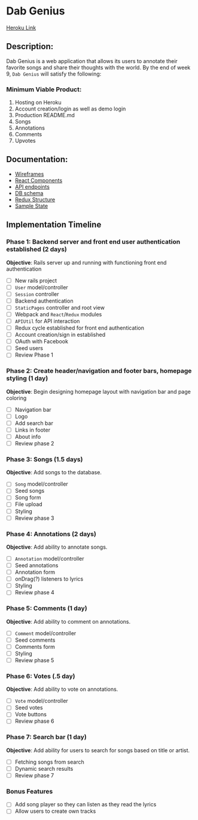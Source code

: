 # Dab Genius

[Heroku Link][heroku]

[heroku]: https://dab-genius.herokuapp.com/

## Description:
Dab Genius is a web application that allows its users to annotate their
favorite songs and share their thoughts with the world. By the end of week 9, `Dab Genius` will satisfy the following:

### Minimum Viable Product:
  1. Hosting on Heroku
  2. Account creation/login as well as demo login
  3. Production README.md
  4. Songs
  5. Annotations
  6. Comments
  7. Upvotes

## Documentation:
* [Wireframes][wireframes]
* [React Components][components]
* [API endpoints][api-endpoints]
* [DB schema][schema]
* [Redux Structure][redux-structure]
* [Sample State][sample-state]

[wireframes]: wireframes
[components]: component-hierarchy.md
[redux-structure]: redux-structure.md
[sample-state]: sample-state.md
[api-endpoints]: api-endpoints.md
[schema]: schema.md

## Implementation Timeline

### Phase 1: Backend server and front end user authentication established (2 days)
**Objective**: Rails server up and running with functioning front end authentication
  - [ ] New rails project
  - [ ] `User` model/controller
  - [ ] `Session` controller
  - [ ] Backend authentication
  - [ ] `StaticPages` controller and root view
  - [ ] Webpack and `React`/`Redux` modules
  - [ ] `APIUtil` for API interaction
  - [ ] Redux cycle established for front end authentication
  - [ ] Account creation/sign in established
  - [ ] OAuth with Facebook
  - [ ] Seed users
  - [ ] Review Phase 1

### Phase 2: Create header/navigation and footer bars, homepage styling (1 day)
**Objective**: Begin designing homepage layout with navigation bar and page coloring
  - [ ] Navigation bar
  - [ ] Logo
  - [ ] Add search bar
  - [ ] Links in footer
  - [ ] About info
  - [ ] Review phase 2

### Phase 3: Songs (1.5 days)
**Objective**: Add songs to the database.
  - [ ] `Song` model/controller
  - [ ] Seed songs
  - [ ] Song form
  - [ ] File upload
  - [ ] Styling
  - [ ] Review phase 3

### Phase 4: Annotations (2 days)
**Objective**: Add ability to annotate songs.
  - [ ] `Annotation` model/controller
  - [ ] Seed annotations
  - [ ] Annotation form
  - [ ] onDrag(?) listeners to lyrics
  - [ ] Styling
  - [ ] Review phase 4

### Phase 5: Comments (1 day)
**Objective**: Add ability to comment on annotations.
  - [ ] `Comment` model/controller
  - [ ] Seed comments
  - [ ] Comments form
  - [ ] Styling
  - [ ] Review phase 5

### Phase 6: Votes (.5 day)
**Objective**: Add ability to vote on annotations.
  - [ ] `Vote` model/controller
  - [ ] Seed votes
  - [ ] Vote buttons
  - [ ] Review phase 6

### Phase 7: Search bar (1 day)
**Objective**: Add ability for users to search for songs based on title or artist.
  - [ ] Fetching songs from search
  - [ ] Dynamic search results
  - [ ] Review phase 7

### Bonus Features
  - [ ] Add song player so they can listen as they read the lyrics
  - [ ] Allow users to create own tracks
